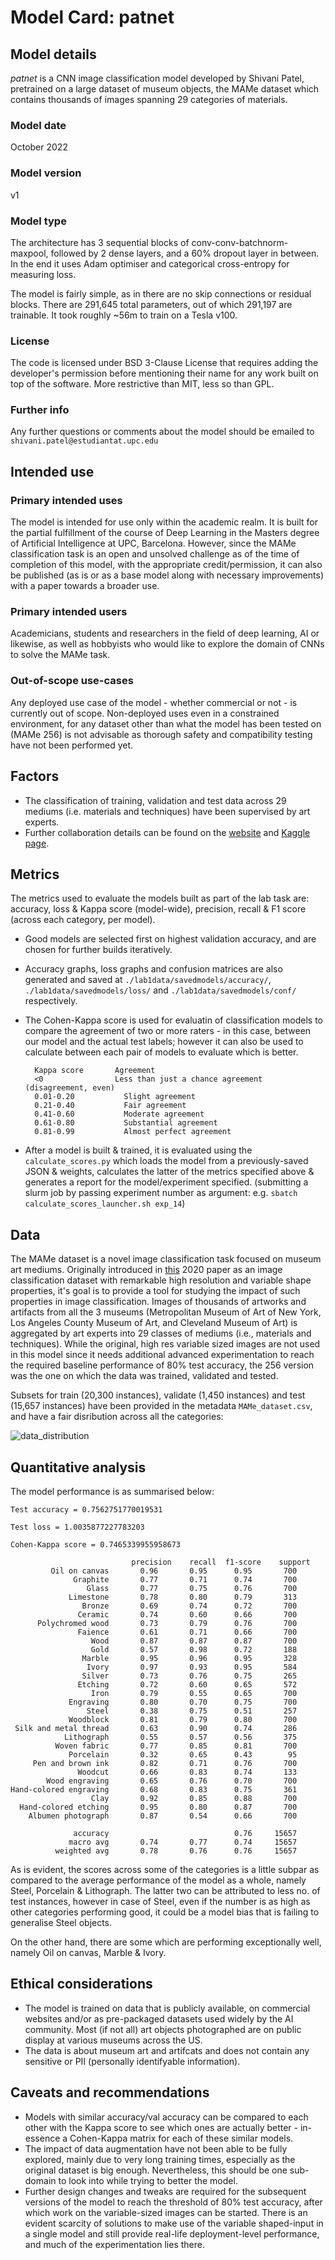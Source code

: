 # Model Card: patnet
## Model details
_patnet_ is a CNN image classification model developed by Shivani Patel, pretrained on a large dataset of museum objects, the MAMe dataset which contains thousands of images spanning 29 categories of materials.

### Model date
October 2022

### Model version
v1

### Model type
The architecture has 3 sequential blocks of conv-conv-batchnorm-maxpool, followed by 2 dense layers, and a 60% dropout layer in between. In the end it uses Adam optimiser and categorical cross-entropy for measuring loss.

The model is fairly simple, as in there are no skip connections or residual blocks. There are 291,645 total parameters, out of which 291,197 are trainable. It took roughly ~56m to train on a Tesla v100.

### License
The code is licensed under BSD 3-Clause License that requires adding the developer's permission before mentioning their name for any work built on top of the software. More restrictive than MIT, less so than GPL.

### Further info
Any further questions or comments about the model should be emailed to `shivani.patel@estudiantat.upc.edu` 

## Intended use
### Primary intended uses
The model is intended for use only within the academic realm. It is built for the partial fulfillment of the course of Deep Learning in the Masters degree of Artificial Intelligence at UPC, Barcelona. However, since the MAMe classification task is an open and unsolved challenge as of the time of completion of this model, with the appropriate credit/permission, it can also be published (as is or as a base model along with necessary improvements) with a paper towards a broader use.

### Primary intended users
Academicians, students and researchers in the field of deep learning, AI or likewise, as well as hobbyists who would like to explore the domain of CNNs to solve the MAMe task.

### Out-of-scope use-cases
Any deployed use case of the model - whether commercial or not - is currently out of scope. Non-deployed uses even in a constrained environment, for any dataset other than what the model has been tested on (MAMe 256) is not advisable as thorough safety and compatibility testing have not been performed yet.

## Factors
- The classification of training, validation and test data across 29 mediums (i.e. materials and techniques) have been supervised by art experts.
- Further collaboration details can be found on the [website](https://hpai.bsc.es/MAMe-dataset/) and [Kaggle page](https://www.kaggle.com/datasets/ferranpares/mame-dataset).


## Metrics
The metrics used to evaluate the models built as part of the lab task are: accuracy, loss & Kappa score (model-wide), precision, recall & F1 score (across each category, per model).

- Good models are selected first on highest validation accuracy, and are chosen for further builds iteratively.
- Accuracy graphs, loss graphs and confusion matrices are also generated and saved at `./lab1data/savedmodels/accuracy/`, `./lab1data/savedmodels/loss/` and `./lab1data/savedmodels/conf/` respectively.
- The Cohen-Kappa score is used for evaluatin of classification models to compare the agreement of two or more raters - in this case, between our model and the actual test labels; however it can also be used to calculate between each pair of models to evaluate which is better.
        
        Kappa score       Agreement
        <0                Less than just a chance agreement (disagreement, even)
        0.01-0.20   	    Slight agreement
        0.21-0.40   	    Fair agreement
        0.41-0.60   	    Moderate agreement
        0.61-0.80   	    Substantial agreement
        0.81-0.99   	    Almost perfect agreement
        
- After a model is built & trained, it is evaluated using the `calculate_scores.py` which loads the model from a previously-saved JSON & weights, calculates the latter of the metrics specified above & generates a report for the model/experiment specified. (submitting a slurm job by passing experiment number as argument: e.g. `sbatch calculate_scores_launcher.sh exp_14`)

## Data
The MAMe dataset is a novel image classification task focused on museum art mediums. Originally introduced in [this](https://arxiv.org/abs/2007.13693) 2020 paper as an image classification dataset with remarkable high resolution and variable shape properties, it's goal is to provide a tool for studying the impact of such properties in image classification.
Images of thousands of artworks and artifacts from all the 3 museums (Metropolitan Museum of Art of New York, Los Angeles County Museum of Art, and Cleveland Museum of Art) is aggregated by art experts into 29 classes of mediums (i.e., materials and techniques).
While the original, high res variable sized images are not used in this model since it needs additional advanced experimentation to reach the required baseline performance of 80% test accuracy, the 256 version was the one on which the data was trained, validated and tested.

Subsets for train (20,300 instances), validate (1,450 instances) and test (15,657 instances) have been provided in the metadata `MAMe_dataset.csv`, and have a fair disribution across all the categories:

![data_distribution](./lab1data/dataex/data_dist.png)

## Quantitative analysis
The model performance is as summarised below:

`Test accuracy = 0.7562751770019531`

`Test loss = 1.0035877227783203`

`Cohen-Kappa score = 0.7465339955958673`

                               precision    recall  f1-score    support
             Oil on canvas       0.96       0.95      0.95       700
                  Graphite       0.77       0.71      0.74       700
                     Glass       0.77       0.75      0.76       700
                 Limestone       0.78       0.80      0.79       313
                    Bronze       0.69       0.74      0.72       700
                   Ceramic       0.74       0.60      0.66       700
          Polychromed wood       0.73       0.79      0.76       700
                   Faience       0.61       0.71      0.66       700
                      Wood       0.87       0.87      0.87       700
                      Gold       0.57       0.98      0.72       188
                    Marble       0.95       0.96      0.95       328
                     Ivory       0.97       0.93      0.95       584
                    Silver       0.73       0.76      0.75       265
                   Etching       0.72       0.60      0.65       572
                      Iron       0.79       0.55      0.65       700
                 Engraving       0.80       0.70      0.75       700
                     Steel       0.38       0.75      0.51       257
                 Woodblock       0.81       0.79      0.80       700
     Silk and metal thread       0.63       0.90      0.74       286
                Lithograph       0.55       0.57      0.56       375
              Woven fabric       0.77       0.85      0.81       700
                 Porcelain       0.32       0.65      0.43        95
         Pen and brown ink       0.82       0.71      0.76       700
                   Woodcut       0.66       0.83      0.74       133
            Wood engraving       0.65       0.76      0.70       700
    Hand-colored engraving       0.68       0.83      0.75       361
                      Clay       0.92       0.85      0.88       700
      Hand-colored etching       0.95       0.80      0.87       700
        Albumen photograph       0.87       0.54      0.66       700

                  accuracy                            0.76     15657
                 macro avg       0.74       0.77      0.74     15657
              weighted avg       0.78       0.76      0.76     15657

As is evident, the scores across some of the categories is a little subpar as compared to the average performance of the model as a whole, namely Steel, Porcelain & Lithograph. The latter two can be attributed to less no. of test instances, however in case of Steel, even if the number is as high as other categories performing good, it could be a model bias that is failing to generalise Steel objects.

On the other hand, there are some which are performing exceptionally well, namely Oil on canvas, Marble & Ivory. 

## Ethical considerations
- The model is trained on data that is publicly available, on commercial websites and/or as pre-packaged datasets used widely by the AI community. Most (if not all) art objects photographed are on public display at various museums across the US.
- The data is about museum art and artifcats and does not contain any sensitive or PII (personally identifyable information).

## Caveats and recommendations
- Models with similar accuracy/val accuracy can be compared to each other with the Kappa score to see which ones are actually better - in-essence a Cohen-Kappa matrix for each of these similar models.
- The impact of data augmentation have not been able to be fully explored, mainly due to very long training times, especially as the original dataset is big enough. Nevertheless, this should be one sub-domain to look into while trying to better the model.
- Further design changes and tweaks are required for the subsequent versions of the model to reach the threshold of 80% test accuracy, after which work on the variable-sized images can be started. There is an evident scarcity of solutions to make use of the variable shaped-input in a single model and still provide real-life deployment-level performance, and much of the experimentation lies there.

